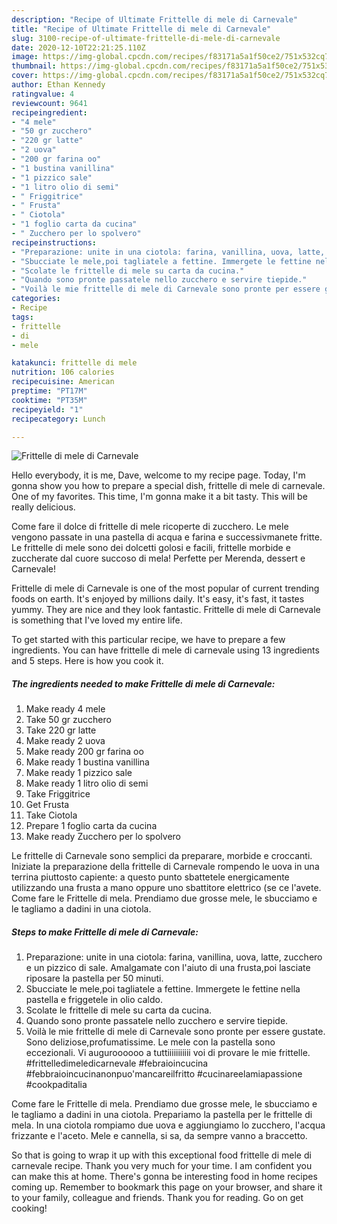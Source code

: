 ```yaml
---
description: "Recipe of Ultimate Frittelle di mele di Carnevale"
title: "Recipe of Ultimate Frittelle di mele di Carnevale"
slug: 3100-recipe-of-ultimate-frittelle-di-mele-di-carnevale
date: 2020-12-10T22:21:25.110Z
image: https://img-global.cpcdn.com/recipes/f83171a5a1f50ce2/751x532cq70/frittelle-di-mele-di-carnevale-recipe-main-photo.jpg
thumbnail: https://img-global.cpcdn.com/recipes/f83171a5a1f50ce2/751x532cq70/frittelle-di-mele-di-carnevale-recipe-main-photo.jpg
cover: https://img-global.cpcdn.com/recipes/f83171a5a1f50ce2/751x532cq70/frittelle-di-mele-di-carnevale-recipe-main-photo.jpg
author: Ethan Kennedy
ratingvalue: 4
reviewcount: 9641
recipeingredient:
- "4 mele"
- "50 gr zucchero"
- "220 gr latte"
- "2 uova"
- "200 gr farina oo"
- "1 bustina vanillina"
- "1 pizzico sale"
- "1 litro olio di semi"
- " Friggitrice"
- " Frusta"
- " Ciotola"
- "1 foglio carta da cucina"
- " Zucchero per lo spolvero"
recipeinstructions:
- "Preparazione: unite in una ciotola: farina, vanillina, uova, latte, zucchero e un pizzico di sale. Amalgamate con l&#39;aiuto di una frusta,poi lasciate riposare la pastella per 50 minuti."
- "Sbucciate le mele,poi tagliatele a fettine. Immergete le fettine nella pastella e friggetele in olio caldo."
- "Scolate le frittelle di mele su carta da cucina."
- "Quando sono pronte passatele nello zucchero e servire tiepide."
- "Voilà le mie frittelle di mele di Carnevale sono pronte per essere gustate. Sono deliziose,profumatissime. Le mele con la pastella sono eccezionali. Vi auguroooooo a tuttiiiiiiiiiii voi di provare le mie frittelle. #frittelledimeledicarnevale #febraioincucina #febbraioincucinanonpuo&#39;mancareilfritto #cucinareelamiapassione #cookpaditalia"
categories:
- Recipe
tags:
- frittelle
- di
- mele

katakunci: frittelle di mele 
nutrition: 106 calories
recipecuisine: American
preptime: "PT17M"
cooktime: "PT35M"
recipeyield: "1"
recipecategory: Lunch

---
```



![Frittelle di mele di Carnevale](https://img-global.cpcdn.com/recipes/f83171a5a1f50ce2/751x532cq70/frittelle-di-mele-di-carnevale-recipe-main-photo.jpg)

Hello everybody, it is me, Dave, welcome to my recipe page. Today, I'm gonna show you how to prepare a special dish, frittelle di mele di carnevale. One of my favorites. This time, I'm gonna make it a bit tasty. This will be really delicious.

Come fare il dolce di frittelle di mele ricoperte di zucchero. Le mele vengono passate in una pastella di acqua e farina e successivmanete fritte. Le frittelle di mele sono dei dolcetti golosi e facili, frittelle morbide e zuccherate dal cuore succoso di mela! Perfette per Merenda, dessert e Carnevale!

Frittelle di mele di Carnevale is one of the most popular of current trending foods on earth. It's enjoyed by millions daily. It's easy, it's fast, it tastes yummy. They are nice and they look fantastic. Frittelle di mele di Carnevale is something that I've loved my entire life.


To get started with this particular recipe, we have to prepare a few ingredients. You can have frittelle di mele di carnevale using 13 ingredients and 5 steps. Here is how you cook it.

<!--inarticleads1-->

##### The ingredients needed to make Frittelle di mele di Carnevale:

1. Make ready 4 mele
1. Take 50 gr zucchero
1. Take 220 gr latte
1. Make ready 2 uova
1. Make ready 200 gr farina oo
1. Make ready 1 bustina vanillina
1. Make ready 1 pizzico sale
1. Make ready 1 litro olio di semi
1. Take  Friggitrice
1. Get  Frusta
1. Take  Ciotola
1. Prepare 1 foglio carta da cucina
1. Make ready  Zucchero per lo spolvero


Le frittelle di Carnevale sono semplici da preparare, morbide e croccanti. Iniziate la preparazione della frittelle di Carnevale rompendo le uova in una terrina piuttosto capiente: a questo punto sbattetele energicamente utilizzando una frusta a mano oppure uno sbattitore elettrico (se ce l&#39;avete. Come fare le Frittelle di mela. Prendiamo due grosse mele, le sbucciamo e le tagliamo a dadini in una ciotola. 

<!--inarticleads2-->

##### Steps to make Frittelle di mele di Carnevale:

1. Preparazione: unite in una ciotola: farina, vanillina, uova, latte, zucchero e un pizzico di sale. Amalgamate con l&#39;aiuto di una frusta,poi lasciate riposare la pastella per 50 minuti.
1. Sbucciate le mele,poi tagliatele a fettine. Immergete le fettine nella pastella e friggetele in olio caldo.
1. Scolate le frittelle di mele su carta da cucina.
1. Quando sono pronte passatele nello zucchero e servire tiepide.
1. Voilà le mie frittelle di mele di Carnevale sono pronte per essere gustate. Sono deliziose,profumatissime. Le mele con la pastella sono eccezionali. Vi auguroooooo a tuttiiiiiiiiiii voi di provare le mie frittelle. #frittelledimeledicarnevale #febraioincucina #febbraioincucinanonpuo&#39;mancareilfritto #cucinareelamiapassione #cookpaditalia


Come fare le Frittelle di mela. Prendiamo due grosse mele, le sbucciamo e le tagliamo a dadini in una ciotola. Prepariamo la pastella per le frittelle di mela. In una ciotola rompiamo due uova e aggiungiamo lo zucchero, l&#39;acqua frizzante e l&#39;aceto. Mele e cannella, si sa, da sempre vanno a braccetto. 

So that is going to wrap it up with this exceptional food frittelle di mele di carnevale recipe. Thank you very much for your time. I am confident you can make this at home. There's gonna be interesting food in home recipes coming up. Remember to bookmark this page on your browser, and share it to your family, colleague and friends. Thank you for reading. Go on get cooking!
